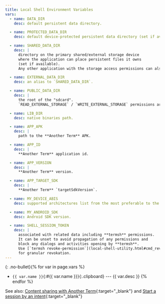 ```yaml
---
title: Local Shell Environment Variables
vars:
  - name: DATA_DIR
    desc: default persistent data directory.

  - name: PROTECTED_DATA_DIR
    desc: default device-protected persistent data directory (set if available).

  - name: SHARED_DATA_DIR
    desc: |
      directory on the primary shared/external storage device
      where the application can place persistent files it owns
      (set if available).
      Any other application with the storage access permissions can also access this place.

  - name: EXTERNAL_DATA_DIR
    desc: an alias to `SHARED_DATA_DIR`.

  - name: PUBLIC_DATA_DIR
    desc: |
      the root of the "sdcard".
      `READ_EXTERNAL_STORAGE` / `WRITE_EXTERNAL_STORAGE` permissions are required.

  - name: LIB_DIR
    desc: native binaries path.

  - name: APP_APK
    desc: |
      path to the **Another Term** APK.

  - name: APP_ID
    desc: |
      **Another Term** application id.

  - name: APP_VERSION
    desc: |
      **Another Term** version.

  - name: APP_TARGET_SDK
    desc: |
      **Another Term** `targetSdkVersion`.

  - name: MY_DEVICE_ABIS
    desc: supported architectures list from the most preferable to the least preferable.

  - name: MY_ANDROID_SDK
    desc: Android SDK version.

  - name: SHELL_SESSION_TOKEN
    desc: |
      associated with related data including **termsh** permissions.
      It can be unset to avoid propagation of any permissions and
      block any dialogs and activities opening by **termsh**.
      Use [`termsh revoke-permission`](local-shell-utility.html#cmd_revoke-permission)
      for granular revokation.
---
```


{: .no-bullet}{% for var in page.vars %}
* `{{ var.name }}`{:#{{ var.name }}}{:.clipboard} --- {{ var.desc }}
{% endfor %}

See also: [Content sharing with Another Term](local-shell-share-input.html#main_content){:target="_blank"}
and [Start a session by an intent](start-a-session-by-an-intent.html#main_content){:target="_blank"}
